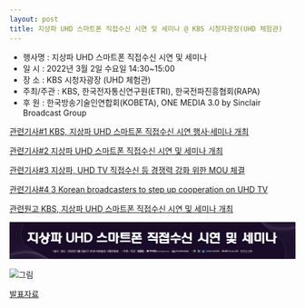 ```yaml
---
layout: post
title: 지상파 UHD 스마트폰 직접수신 시연 및 세미나 @ KBS 시청자광장(UHD 체험관)
---
```


- 행사명 : 지상파 UHD 스마트폰 직접수신 시연 및 세미나
- 일   시 : 2022년 3월 2일 수요일 14:30~15:00
- 장   소 : KBS 시청자광장 (UHD 체험관)
- 주최/주관 : KBS, 한국전자통신연구원(ETRI), 한국전파진흥협회(RAPA)
- 후   원 : 한국방송기술인연합회(KOBETA), ONE MEDIA 3.0 by Sinclair Broadcast Group

[관련기사#1 KBS, 지상파 UHD 스마트폰 직접수신 시연 행사·세미나 개최](https://news.kbs.co.kr/news/view.do?ncd=5407271)

[관련기사#2 지상파 UHD 스마트폰 직접수신 시연 및 세미나 개최](http://journal.kobeta.com/%ec%a7%80%ec%83%81%ed%8c%8c-uhd-%ec%8a%a4%eb%a7%88%ed%8a%b8%ed%8f%b0-%ec%a7%81%ec%a0%91%ec%88%98%ec%8b%a0-%ec%8b%9c%ec%97%b0-%eb%b0%8f-%ec%84%b8%eb%af%b8%eb%82%98-%ea%b0%9c%ec%b5%9c/)

[관련기사#3 지상파, UHD TV 직접수신 등 경쟁력 강화 위한 MOU 체결](http://journal.kobeta.com/%ec%a7%80%ec%83%81%ed%8c%8c-uhd-tv-%ec%a7%81%ec%a0%91%ec%88%98%ec%8b%a0-%eb%93%b1-%ea%b2%bd%ec%9f%81%eb%a0%a5-%ea%b0%95%ed%99%94-%ec%9c%84%ed%95%9c-mou-%ec%b2%b4%ea%b2%b0/)

[관련기사#4 3 Korean broadcasters to step up cooperation on UHD TV](https://www.abu.org.my/2022/03/07/3-korean-broadcasters-to-step-up-cooperation-on-uhd-tv/)

[관련원고 KBS, 지상파 UHD 스마트폰 직접수신 시연 및 세미나 개최](http://tech.kobeta.com/kbs-%ec%a7%80%ec%83%81%ed%8c%8c-uhd-%ec%8a%a4%eb%a7%88%ed%8a%b8%ed%8f%b0-%ec%a7%81%ec%a0%91%ec%88%98%ec%8b%a0-%ec%8b%9c%ec%97%b0-%eb%b0%8f-%ec%84%b8%eb%af%b8%eb%82%98-%ea%b0%9c%ec%b5%9c/) 

![그림](/images/Markone_title.jpg)

![그림](/images/Markone_invitation.jpg)

[발표자료](https://speakerdeck.com/sunghojeon/yangbanghyang-cujin-gyeonggwa-at)
